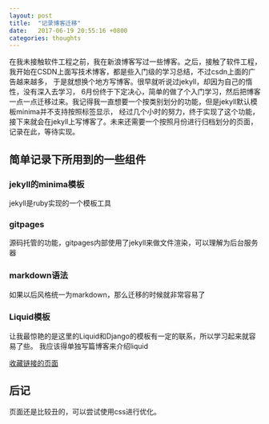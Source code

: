 ```yaml
---
layout: post
title:  "记录博客迁移"
date:   2017-06-19 20:55:16 +0800
categories: thoughts
---
```


在我未接触软件工程之前，我在新浪博客写过一些博客。之后，接触了软件工程，
我开始在CSDN上面写技术博客，都是些入门级的学习总结，不过csdn上面的广告越来越多，
于是就想换个地方写博客。很早就听说过jekyll，却因为自己的惰性，没有深入去学习，
6月份终于下定决心，简单的做了个入门学习，然后把博客一点一点迁移过来。我记得我一直想要一个按类别划分的功能，但是jekyll默认模板minima并不支持按照标签显示，
经过几个小时的努力，终于实现了这个功能，接下来就会在jekyll上写博客了。未来还需要一个按照月份进行归档划分的页面，记录在此，等待实现。

## 简单记录下所用到的一些组件
### jekyll的minima模板
jekyll是ruby实现的一个模板工具
### gitpages
源码托管的功能，gitpages内部使用了jekyll来做文件渲染，可以理解为后台服务器
### markdown语法
如果以后风格统一为markdown，那么迁移的时候就非常容易了
### Liquid模板
让我最惊艳的是这里的Liquid和Django的模板有一定的联系，所以学习起来就容易了些。
我应该得单独写篇博客来介绍liquid

[收藏链接的页面](http://lineuman.github.io/mainpage/index)

## 后记
页面还是比较丑的，可以尝试使用css进行优化。

